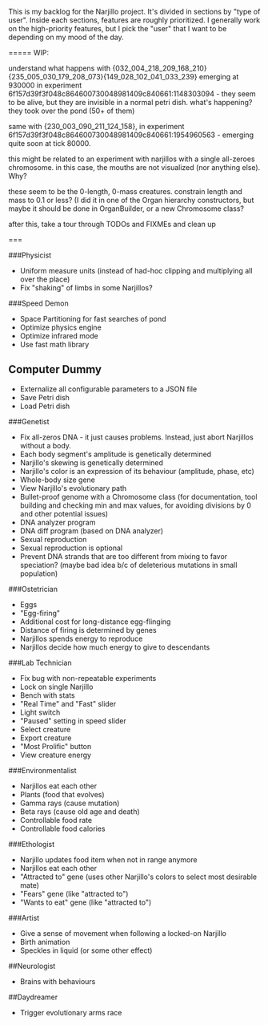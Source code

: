 This is my backlog for the Narjillo project. It's divided in sections by "type of user". Inside each sections, features are roughly prioritized.
I generally work on the high-priority features, but I pick the "user" that I want to be depending on my mood of the day.

=====
WIP:

understand what happens with {032_004_218_209_168_210}{235_005_030_179_208_073}{149_028_102_041_033_239}
emerging at 930000 in experiment 6f157d39f3f048c864600730048981409c840661:1148303094 - they seem to be alive,
but they are invisible in a normal petri dish. what's happening? they took over the pond (50+ of them)

same with {230_003_090_211_124_158}, in experiment 6f157d39f3f048c864600730048981409c840661:1954960563 - emerging quite soon at tick 80000.

this might be related to an experiment with narjillos with a single all-zeroes chromosome. in this case, the mouths are not visualized (nor anything else). Why?

these seem to be the 0-length, 0-mass creatures. constrain length and mass to 0.1 or less? (I did it in one of the Organ hierarchy constructors, but maybe it should be done in OrganBuilder, or a new Chromosome class?

after this, take a tour through TODOs and FIXMEs and clean up

===


###Physicist

* Uniform measure units (instead of had-hoc clipping and multiplying all over the place)
* Fix "shaking" of limbs in some Narjillos?

###Speed Demon

* Space Partitioning for fast searches of pond
* Optimize physics engine
* Optimize infrared mode
* Use fast math library

## Computer Dummy

* Externalize all configurable parameters to a JSON file
* Save Petri dish
* Load Petri dish

###Genetist

* Fix all-zeros DNA - it just causes problems. Instead, just abort Narjillos without a body.
* Each body segment's amplitude is genetically determined
* Narjillo's skewing is genetically determined
* Narjillo's color is an expression of its behaviour (amplitude, phase, etc)
* Whole-body size gene
* View Narjillo's evolutionary path
* Bullet-proof genome with a Chromosome class (for documentation, tool building and checking min and max values, for avoiding divisions by 0 and other potential issues)
* DNA analyzer program
* DNA diff program (based on DNA analyzer)
* Sexual reproduction
* Sexual reproduction is optional
* Prevent DNA strands that are too different from mixing to favor speciation? (maybe bad idea b/c of deleterious mutations in small population)

###Ostetrician

* Eggs
* "Egg-firing"
* Additional cost for long-distance egg-flinging
* Distance of firing is determined by genes
* Narjillos spends energy to reproduce
* Narjillos decide how much energy to give to descendants

###Lab Technician

* Fix bug with non-repeatable experiments
* Lock on single Narjillo
* Bench with stats
* "Real Time" and "Fast" slider
* Light switch
* "Paused" setting in speed slider
* Select creature
* Export creature
* "Most Prolific" button
* View creature energy

###Environmentalist

* Narjillos eat each other
* Plants (food that evolves)
* Gamma rays (cause mutation)
* Beta rays (cause old age and death)
* Controllable food rate
* Controllable food calories

###Ethologist

* Narjillo updates food item when not in range anymore
* Narjillos eat each other
* "Attracted to" gene (uses other Narjillo's colors to select most desirable mate)
* "Fears" gene (like "attracted to")
* "Wants to eat" gene (like "attracted to")

###Artist

* Give a sense of movement when following a locked-on Narjillo
* Birth animation
* Speckles in liquid (or some other effect)

##Neurologist

* Brains with behaviours

##Daydreamer

* Trigger evolutionary arms race

